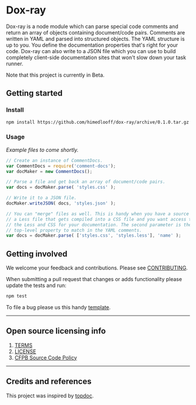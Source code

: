 # Dox-ray

Dox-ray is a node module which can parse special code comments and return
an array of objects containing document/code pairs. Comments are written in YAML
and parsed into structured objects. The YAML structure is up to you. You define
the documentation properties that's right for your code. Dox-ray can also
write to a JSON file which you can use to build completely client-side
documentation sites that won't slow down your task runner.

Note that this project is currently in Beta.

## Getting started

### Install

```bash
npm install https://github.com/himedlooff/dox-ray/archive/0.1.0.tar.gz
```

### Usage

_Example files to come shortly._

```js
// Create an instance of CommentDocs.
var CommentDocs = require('comment-docs');
var docMaker = new CommentDocs();

// Parse a file and get back an array of document/code pairs.
var docs = docMaker.parse( 'styles.css' );

// Write it to a JSON file.
docMaker.writeJSON( docs, 'styles.json' );

// You can "merge" files as well. This is handy when you have a source file like
// a Less file that gets compiled into a CSS file and you want access to both
// the Less and CSS for your documentation. The second parameter is the
// top-level property to match in the YAML comments.
var docs = docMaker.parse( ['styles.css', 'styles.less'], 'name' );
```

## Getting involved

We welcome your feedback and contributions.
Please see [CONTRIBUTING](CONTRIBUTING.md).

When submitting a pull request that changes or adds functionality please update
the tests and run:

```bash
npm test
```

To file a bug please us this handy [template](https://github.com/himedlooff/dox-ray/issues/new?body=%23%23%20URL%0D%0D%0D%23%23%20Actual%20Behavior%0D%0D%0D%23%23%20Expected%20Behavior%0D%0D%0D%23%23%20Steps%20to%20Reproduce%0D%0D%0D%23%23%20Screenshot&labels=bug).


----

## Open source licensing info
1. [TERMS](TERMS.md)
2. [LICENSE](LICENSE)
3. [CFPB Source Code Policy](https://github.com/cfpb/source-code-policy/)


----

## Credits and references

This project was inspired by [topdoc](https://github.com/topcoat/topdoc/).
